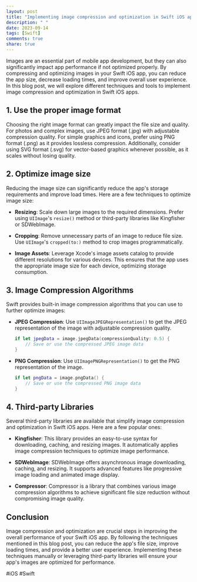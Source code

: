 ```yaml
---
layout: post
title: "Implementing image compression and optimization in Swift iOS apps"
description: " "
date: 2023-09-14
tags: [Swift]
comments: true
share: true
---
```


Images are an essential part of mobile app development, but they can also significantly impact app performance if not optimized properly. By compressing and optimizing images in your Swift iOS app, you can reduce the app size, decrease loading times, and improve overall user experience. In this blog post, we will explore different techniques and tools to implement image compression and optimization in Swift iOS apps.

## 1. Use the proper image format

Choosing the right image format can greatly impact the file size and quality. For photos and complex images, use JPEG format (.jpg) with adjustable compression quality. For simple graphics and icons, prefer using PNG format (.png) as it provides lossless compression. Additionally, consider using SVG format (.svg) for vector-based graphics whenever possible, as it scales without losing quality.

## 2. Optimize image size

Reducing the image size can significantly reduce the app's storage requirements and improve load times. Here are a few techniques to optimize image size:

- **Resizing**: Scale down large images to the required dimensions. Prefer using `UIImage`'s `resize()` method or third-party libraries like Kingfisher or SDWebImage.

- **Cropping**: Remove unnecessary parts of an image to reduce file size. Use `UIImage`'s `cropped(to:)` method to crop images programmatically.

- **Image Assets**: Leverage Xcode's image assets catalog to provide different resolutions for various devices. This ensures that the app uses the appropriate image size for each device, optimizing storage consumption.

## 3. Image Compression Algorithms

Swift provides built-in image compression algorithms that you can use to further optimize images:

- **JPEG Compression**: Use `UIImageJPEGRepresentation()` to get the JPEG representation of the image with adjustable compression quality.

    ```swift
    if let jpegData = image.jpegData(compressionQuality: 0.5) {
        // Save or use the compressed JPEG image data
    }
    ```

- **PNG Compression**: Use `UIImagePNGRepresentation()` to get the PNG representation of the image.

    ```swift
    if let pngData = image.pngData() {
        // Save or use the compressed PNG image data
    }
    ```

## 4. Third-party Libraries

Several third-party libraries are available that simplify image compression and optimization in Swift iOS apps. Here are a few popular ones:

- **Kingfisher**: This library provides an easy-to-use syntax for downloading, caching, and resizing images. It automatically applies image compression techniques to optimize image performance.

- **SDWebImage**: SDWebImage offers asynchronous image downloading, caching, and resizing. It supports advanced features like progressive image loading and animated image display.

- **Compressor**: Compressor is a library that combines various image compression algorithms to achieve significant file size reduction without compromising image quality.

## Conclusion

Image compression and optimization are crucial steps in improving the overall performance of your Swift iOS app. By following the techniques mentioned in this blog post, you can reduce the app's file size, improve loading times, and provide a better user experience. Implementing these techniques manually or leveraging third-party libraries will ensure your app's images are optimized for performance.

#iOS #Swift